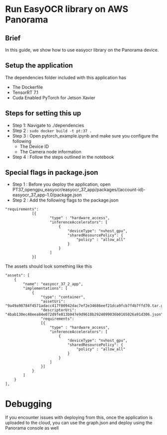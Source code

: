 # Run EasyOCR library on AWS Panorama

## Brief
In this guide, we show how to use easyocr library on the Panorama device. 

## Setup the application

The dependencies folder included with this application has 

* The Dockerfile
* TensorRT 7.1
* Cuda Enabled PyTorch for Jetson Xavier

## Steps for setting this up

* Step 1: Navigate to ./dependencies
* Step 2 : ``` sudo docker build -t pt:37 . ```
* Step 3 : Open pytorch_example.ipynb and make sure you configure the following
    * The Device ID
    * The Camera node information
* Step 4 : Follow the steps outlined in the notebook

## Special flags in package.json

* Step 1 : Before you deploy the application, open PT37_opengpu_easyocr/easyocr_37_app/packages/(account-id)-easyocr_37_app-1.0/package.json
* Step 2 : Add the following flags to the package.json

```
"requirements": 
            [{
                    "type" : "hardware_access",
                    "inferenceAccelerators": [ 
                        {
                            "deviceType": "nvhost_gpu",
                            "sharedResourcePolicy": {
                                "policy" : "allow_all"
                            }
                        }
                    ]
            }]
```

The assets should look something like this

```
"assets": [
    {
        "name": "easyocr_37_2_app",
        "implementations": [
            {
                "type": "container",
                "assetUri": "9a49a98784f4571adacc417f00942dac7ef2e34686eef21dca9fcb7f4b7ffd70.tar.gz",
                "descriptorUri": "4bab130ec48eea84e072d9fe813b947e9d9610b2924099036b0165026a91d306.json",
                "requirements": 
                [{
                    "type" : "hardware_access",
                    "inferenceAccelerators": [ 
                        {
                            "deviceType": "nvhost_gpu",
                            "sharedResourcePolicy": {
                                "policy" : "allow_all"
                            }
                        }
                    ]
                }]
            }
        ]
    }
],
```

# Debugging

If you encounter issues with deploying from this, once the application is uploaded to the cloud, you can use the graph.json and deploy using the Panorama console as well